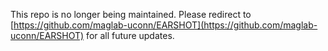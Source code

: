 This repo is no longer being maintained. Please redirect to [https://github.com/maglab-uconn/EARSHOT](https://github.com/maglab-uconn/EARSHOT) for all future updates.
